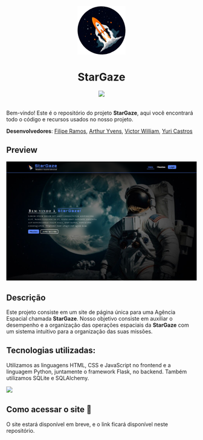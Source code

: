 <div align="center">
    <img src="./app/public/assets/imgs/logo.png" height="128">
    <h1 align="center">StarGaze</h1>
    <a href="https://github.com/filipe-2/stargaze/blob/main/README-en.md"><img src="https://img.shields.io/badge/Read_in-English-5c87ff"/></a>
</div>
<br>

Bem-vindo! Este é o repositório do projeto **StarGaze**, aqui você encontrará todo o código e recursos usados no nosso projeto.

**Desenvolvedores**: [Filipe Ramos](https://github.com/filipe-2), [Arthur Yvens](https://github.com/GOW-GuanYu), [Victor William](https://github.com/WillSouza21), [Yuri Castros](https://github.com/YuriCastroS)

## Preview

![Preview](./app/public/assets/imgs/preview2.png)

## Descrição

Este projeto consiste em um site de página única para uma Agência Espacial chamada **StarGaze**.
Nosso objetivo consiste em auxiliar o desempenho e a organização das operações espaciais da **StarGaze** com um sistema intuitivo para a
organização das suas missões.

## Tecnologias utilizadas:

Utilizamos as linguagens HTML, CSS e JavaScript no frontend e a linguagem Python, juntamente o framework Flask, no backend. Também utilizamos SQLite e SQLAlchemy.

<img src="https://skillicons.dev/icons?i=html,css,js,python,flask,git,sqlite&theme=dark" />

## Como acessar o site 🔗

O site estará disponível em breve, e o link ficará disponível neste repositório.

